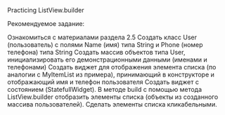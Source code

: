 Practicing ListView.builder

Рекомендуемое задание:

Ознакомиться с материалами раздела 2.5
Создать класс User (пользователь) с полями Name (имя) типа String и Phone (номер телефона) типа String
Создать массив объектов типа User, инициализировать его демонстрационными данными (именами и телефонами)
Создать виджет для отображения элемента списка (по аналогии с MyItemList из примера), принимающий в конструкторе и отображающий имя и телефон пользователя
Создать виджет с состоянием (StatefullWidget). В методе build с помощью метода ListView.builder отобразить элементы списка (объекты из созданного массива пользователей).
Сделать элементы списка кликабельными.
